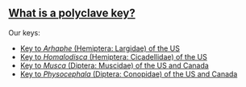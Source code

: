 <a href="https://collectionseducation.org/identify-specimen/taxonomic-keys/">What is a polyclave key?</a>
-----
Our keys:
<ul>
<li><a href="https://zdankowicz.github.io/keys/identikit/arhaphe">Key to <i>Arhaphe</i> (Hemiptera: Largidae) of the US</a></li>
<li><a href="https://zdankowicz.github.io/keys/identikit/homalodisca">Key to <i>Homalodisca</i> (Hemiptera: Cicadellidae) of the US</a></li>
<li><a href="https://zdankowicz.github.io/keys/identikit/musca">Key to <i>Musca</i> (Diptera: Muscidae) of the US and Canada</a></li>
<li><a href="https://zdankowicz.github.io/keys/identikit/physocephala">Key to <i>Physocephala</i> (Diptera: Conopidae) of the US and Canada</a></li>
</ul>
